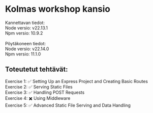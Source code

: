 # Kolmas workshop kansio
Kannettavan tiedot:  
Node versio: v22.13.1  
Npm versio: 10.9.2 
<br><br> 
Pöytäkoneen tiedot:  
Node versio: v22.14.0  
Npm versio: 11.1.0
## Toteutetut tehtävät:
Exercise 1: ✅ Setting Up an Express Project and Creating Basic Routes  
Exercise 2: ✅ Serving Static Files  
Exercise 3: ✅ Handling POST Requests  
Exercise 4: ✖️ Using Middleware  
Exercise 5: ✅ Advanced Static File Serving and Data Handling  